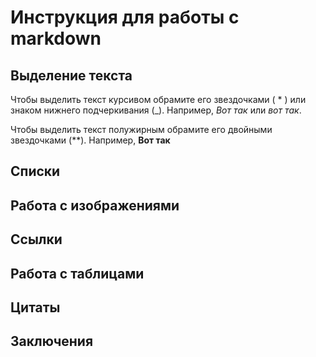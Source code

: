 # Инструкция для работы с markdown

## Выделение текста

Чтобы выделить текст курсивом обрамите его звездочками ( * ) или знаком нижнего подчеркивания (_). Например, *Вот так* или _вот так_.

Чтобы выделить текст полужирным обрамите его двойными звездочками (**). Например, **Вот так**



## Списки

## Работа с изображениями

## Ссылки

## Работа с таблицами

## Цитаты

## Заключения